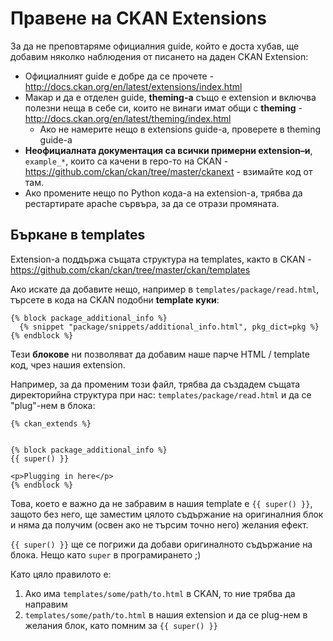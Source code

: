 # Правене на CKAN Extensions

За да не преповтаряме официалния guide, който е доста хубав, ще добавим няколко наблюдения от писането на даден CKAN Extension:

* Официалният guide е добре да се прочете - <http://docs.ckan.org/en/latest/extensions/index.html>
* Макар и да е отделен guide, **theming-а** също е extension и включва полезни неща в себе си, които не винаги имат общи с **theming** - <http://docs.ckan.org/en/latest/theming/index.html> 
  * Ако не намерите нещо в extensions guide-a, проверете в theming guide-a
* **Неофициалната документация са всички примерни extension–и**, `example_*`, които са качени в repo-то на CKAN - <https://github.com/ckan/ckan/tree/master/ckanext>  - взимайте код от там.
* Ако промените нещо по Python кода-а на extension-а, трябва да рестартирате apache сървъра, за да се отрази промяната.

## Бъркане в templates

Extension-а поддържа същата структура на templates, както в CKAN - <https://github.com/ckan/ckan/tree/master/ckan/templates>

Ако искате да добавите нещо, например в `templates/package/read.html`, търсете в кода на CKAN подобни **template куки**:

```
{% block package_additional_info %}
  {% snippet "package/snippets/additional_info.html", pkg_dict=pkg %}
{% endblock %}
```

Тези **блокове** ни позволяват да добавим наше парче HTML / template код, чрез нашия extension.

Например, за да променим този файл, трябва да създадем същата директорийна структура при нас: `templates/package/read.html` и да се "plug"-нем в блока:

```
{% ckan_extends %}


{% block package_additional_info %}
{{ super() }}

<p>Plugging in here</p>
{% endblock %}
```

Това, което е важно да не забравим в нашия template е `{{ super() }}`, защото без него, ще заместим цялото съдържание на оригиналния блок и няма да получим (освен ако не търсим точно него) желания ефект.

`{{ super() }}` ще се погрижи да добави оригиналното съдържание на блока. Нещо като `super` в програмирането ;)

Като цяло правилото е:

1. Ако има `templates/some/path/to.html` в CKAN, то ние трябва да направим
2. `templates/some/path/to.html` в нашия extension и да се plug-нем в желания блок, като помним за `{{ super() }}` 
